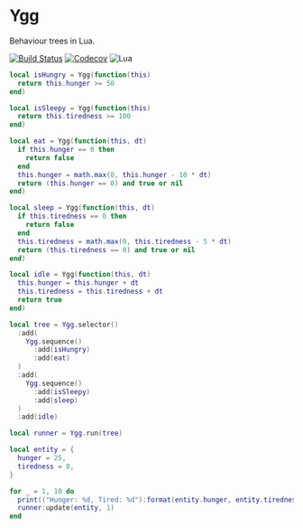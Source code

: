 Ygg
===

Behaviour trees in Lua.

[![Build Status](https://travis-ci.org/oniietzschan/ygg.svg?branch=master)](https://travis-ci.org/oniietzschan/ygg)
[![Codecov](https://codecov.io/gh/oniietzschan/ygg/branch/master/graph/badge.svg)](https://codecov.io/gh/oniietzschan/ygg)
![Lua](https://img.shields.io/badge/Lua-JIT%2C%205.1-blue.svg)

```lua
local isHungry = Ygg(function(this)
  return this.hunger >= 50
end)

local isSleepy = Ygg(function(this)
  return this.tiredness >= 100
end)

local eat = Ygg(function(this, dt)
  if this.hunger == 0 then
    return false
  end
  this.hunger = math.max(0, this.hunger - 10 * dt)
  return (this.hunger == 0) and true or nil
end)

local sleep = Ygg(function(this, dt)
  if this.tiredness == 0 then
    return false
  end
  this.tiredness = math.max(0, this.tiredness - 5 * dt)
  return (this.tiredness == 0) and true or nil
end)

local idle = Ygg(function(this, dt)
  this.hunger = this.hunger + dt
  this.tiredness = this.tiredness + dt
  return true
end)

local tree = Ygg.selector()
  :add(
    Ygg.sequence()
      :add(isHungry)
      :add(eat)
  )
  :add(
    Ygg.sequence()
      :add(isSleepy)
      :add(sleep)
  )
  :add(idle)

local runner = Ygg.run(tree)

local entity = {
  hunger = 25,
  tiredness = 0,
}

for _ = 1, 10 do
  print(("Hunger: %d, Tired: %d"):format(entity.hunger, entity.tiredness))
  runner:update(entity, 1)
end
```
